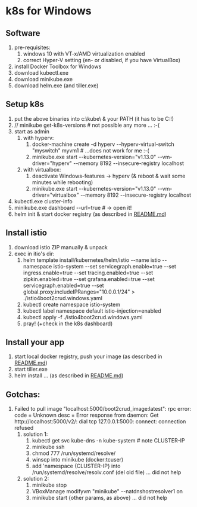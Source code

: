 # k8s for Windows

## Software
1. pre-requisites:
	1. windows 10 with VT-x/AMD virtualization enabled
	2. correct Hyper-V setting (en- or disabled, if you have VirtualBox)
2. install Docker Toolbox for Windows
3. download kubectl.exe
4. download minikube.exe
5. download helm.exe (and tiller.exe)

## Setup k8s
1. put the above binaries into c:\kube\ & your PATH (it has to be C:\!)
2. // minikube get-k8s-versions	# not possible any more ... :-(
3. start as admin
	1. with hyperv:
		1. docker-machine create -d hyperv --hyperv-virtual-switch "myswitch" myvm1	# ...does not work for me :-(
		2. minikube.exe start --kubernetes-version="v1.13.0" --vm-driver="hyperv" --memory 8192 --insecure-registry localhost
	2. with virtualbox:	
		1. deactivate Windows-features -> hyperv (& reboot & wait some minutes while rebooting)
		3. minikube.exe start --kubernetes-version="v1.13.0" --vm-driver="virtualbox" --memory 8192 --insecure-registry localhost
4. kubectl.exe cluster-info
5. minikube.exe dashboard --url=true	# -> open it!
6. helm init & start docker registry (as described in [README.md](README.md))

## Install istio
1. download istio ZIP manually & unpack
2. exec in itio's dir:
	1. helm template install/kubernetes/helm/istio --name istio --namespace istio-system --set servicegraph.enable=true --set ingress.enable=true --set tracing.enabled=true --set zipkin.enabled=true --set grafana.enabled=true --set servicegraph.enabled=true --set global.proxy.includeIPRanges="10.0.0.1/24" > ./istio4boot2crud.windows.yaml
	2. kubectl create namespace istio-system
	3. kubectl label namespace default istio-injection=enabled
	4. kubectl apply -f ./istio4boot2crud.windows.yaml
	5. pray! (+check in the k8s dashboard)

## Install your app
1. start local docker registry, push your image (as described in [README.md](README.md#k8s---local-setup))
2. start tiller.exe
3. helm install ... (as described in [README.md](README.md#helm))

## Gotchas:
1. Failed to pull image "localhost:5000/boot2crud_image:latest": rpc error: code = Unknown desc = Error response from daemon: Get http://localhost:5000/v2/: dial tcp 127.0.0.1:5000: connect: connection refused
	1. solution 1:
		1. kubectl get svc kube-dns -n kube-system  # note CLUSTER-IP
		1. minikube ssh
		1. chmod 777 /run/systemd/resolve/
		1. winscp into minikube (docker:tcuser)
		1. add 'namespace {CLUSTER-IP} into /run/systemd/resolve/resolv.conf (del old file)
		... did not help
	2. solution 2:
		1. minikube stop
		1. VBoxManage modifyvm "minikube" --natdnshostresolver1 on
		2. minikube start {other params, as above}
		... did not help
